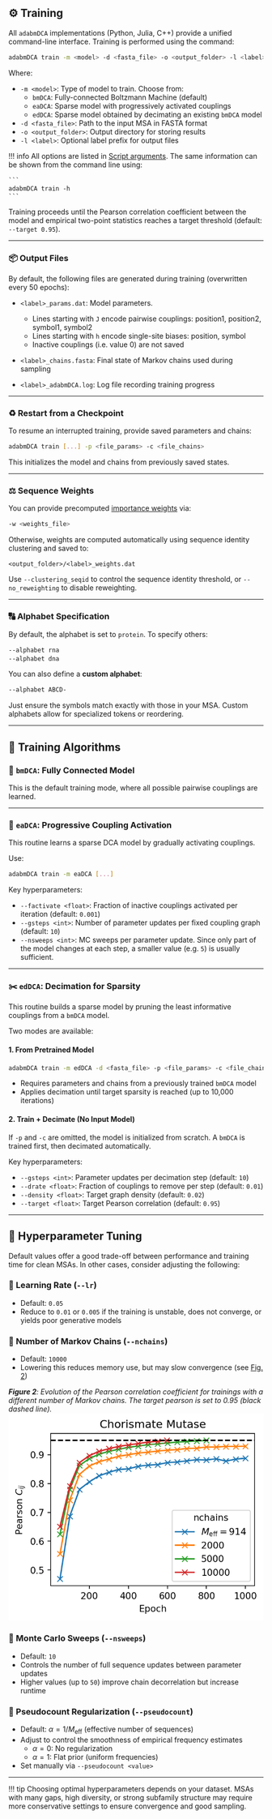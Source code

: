 ## ⚙️ Training

All `adabmDCA` implementations (Python, Julia, C++) provide a unified command-line interface. Training is performed using the command:

```bash
adabmDCA train -m <model> -d <fasta_file> -o <output_folder> -l <label>
```

Where:

- `-m <model>`: Type of model to train. Choose from:
    - `bmDCA`: Fully-connected Boltzmann Machine (default)
    - `eaDCA`: Sparse model with progressively activated couplings
    - `edDCA`: Sparse model obtained by decimating an existing `bmDCA` model
- `-d <fasta_file>`: Path to the input MSA in FASTA format
- `-o <output_folder>`: Output directory for storing results
- `-l <label>`: Optional label prefix for output files

!!! info
    All options are listed in [Script arguments](script_arguments.md#script_arguments). The same information can be shown from the command line using:
    
    ```
    adabmDCA train -h
    ```

Training proceeds until the Pearson correlation coefficient between the model and empirical two-point statistics reaches a target threshold (default: `--target 0.95`).

---

### 📦 Output Files

By default, the following files are generated during training (overwritten every 50 epochs):

- `<label>_params.dat`: Model parameters.
    - Lines starting with `J` encode pairwise couplings: position1, position2, symbol1, symbol2
    - Lines starting with `h` encode single-site biases: position, symbol
    - Inactive couplings (i.e. value 0) are not saved

- `<label>_chains.fasta`: Final state of Markov chains used during sampling

- `<label>_adabmDCA.log`: Log file recording training progress

---

### ♻️ Restart from a Checkpoint

To resume an interrupted training, provide saved parameters and chains:

```bash
adabmDCA train [...] -p <file_params> -c <file_chains>
```

This initializes the model and chains from previously saved states.

---

### ⚖️ Sequence Weights

You can provide precomputed [importance weights](preprocessing.md#computing-the-importance-weights) via:

```bash
-w <weights_file>
```

Otherwise, weights are computed automatically using sequence identity clustering and saved to:

```
<output_folder>/<label>_weights.dat
```

Use `--clustering_seqid` to control the sequence identity threshold, or `--no_reweighting` to disable reweighting.

---

### 🔠 Alphabet Specification

By default, the alphabet is set to `protein`. To specify others:

```bash
--alphabet rna
--alphabet dna
```

You can also define a **custom alphabet**:

```bash
--alphabet ABCD-
```

Just ensure the symbols match exactly with those in your MSA. Custom alphabets allow for specialized tokens or reordering.

---

## 🧠 Training Algorithms

### <span id="bmdca">🧩 `bmDCA`: Fully Connected Model</span>
This is the default training mode, where all possible pairwise couplings are learned.

---

### <span id="eadca">🌱 `eaDCA`: Progressive Coupling Activation</span>

This routine learns a sparse DCA model by gradually activating couplings.

Use:
```bash
adabmDCA train -m eaDCA [...]
```

Key hyperparameters:

- `--factivate <float>`: Fraction of inactive couplings activated per iteration (default: `0.001`)
- `--gsteps <int>`: Number of parameter updates per fixed coupling graph (default: `10`)
- `--nsweeps <int>`: MC sweeps per parameter update. Since only part of the model changes at each step, a smaller value (e.g. `5`) is usually sufficient.

---

### <span id="eddca">✂️ `edDCA`: Decimation for Sparsity</span>

This routine builds a sparse model by pruning the least informative couplings from a `bmDCA` model.

Two modes are available:

#### 1. **From Pretrained Model**
```bash
adabmDCA train -m edDCA -d <fasta_file> -p <file_params> -c <file_chains>
```

- Requires parameters and chains from a previously trained `bmDCA` model
- Applies decimation until target sparsity is reached (up to 10,000 iterations)

#### 2. **Train + Decimate (No Input Model)**

If `-p` and `-c` are omitted, the model is initialized from scratch. A `bmDCA` is trained first, then decimated automatically.

Key hyperparameters:

- `--gsteps <int>`: Parameter updates per decimation step (default: `10`)
- `--drate <float>`: Fraction of couplings to remove per step (default: `0.01`)
- `--density <float>`: Target graph density (default: `0.02`)
- `--target <float>`: Target Pearson correlation (default: `0.95`)

---

## 🔧 Hyperparameter Tuning

Default values offer a good trade-off between performance and training time for clean MSAs. In other cases, consider adjusting the following:

### 🚀 Learning Rate (`--lr`)
- Default: `0.05`
- Reduce to `0.01` or `0.005` if the training is unstable, does not converge, or yields poor generative models

### 🔗 Number of Markov Chains (`--nchains`)
- Default: `10000`
- Lowering this reduces memory use, but may slow convergence (see [Fig. 2](#fig-pearson))

<span id="fig-pearson">___Figure 2__: Evolution of the Pearson correlation coefficient for trainings with a different number of Markov chains. The target pearson is set to 0.95 (black dashed line)._</span>
![Example FASTA](images/Pearsons.png)


### 🔄 Monte Carlo Sweeps (`--nsweeps`)
- Default: `10`
- Controls the number of full sequence updates between parameter updates
- Higher values (up to `50`) improve chain decorrelation but increase runtime

### 🧮 Pseudocount Regularization (`--pseudocount`)
- Default: $\alpha = 1 / M_{\mathrm{eff}}$ (effective number of sequences)
- Adjust to control the smoothness of empirical frequency estimates
  - $\alpha = 0$: No regularization
  - $\alpha = 1$: Flat prior (uniform frequencies)
- Set manually via `--pseudocount <value>`

---

!!! tip
    Choosing optimal hyperparameters depends on your dataset. MSAs with many gaps, high diversity, or strong subfamily structure may require more conservative settings to ensure convergence and good sampling.
